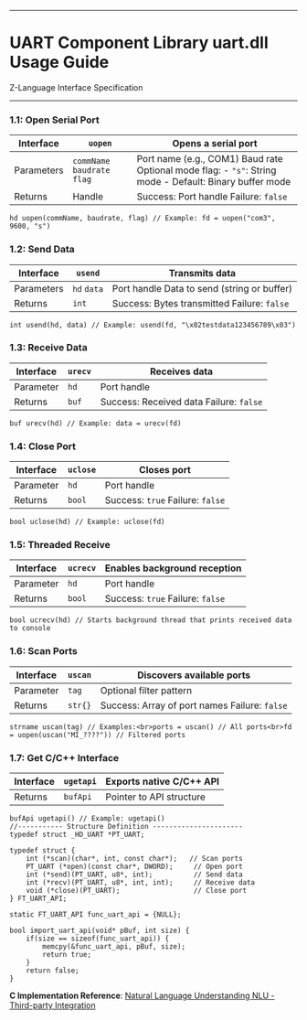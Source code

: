 ------

# UART Component Library uart.dll Usage Guide

Z-Language Interface Specification

------

### 1.1: Open Serial Port

| Interface  | `uopen`                      | Opens a serial port                                          |
| ---------- | ---------------------------- | ------------------------------------------------------------ |
| Parameters | `commName` `baudrate` `flag` | Port name (e.g., COM1) Baud rate Optional mode flag: - `"s"`: String mode - Default: Binary buffer mode |
| Returns    | Handle                       | Success: Port handle Failure: `false`                        |

```
hd uopen(commName, baudrate, flag) // Example: fd = uopen("com3", 9600, "s")  
```

### 1.2: Send Data

| Interface  | `usend`     | Transmits data                              |
| ---------- | ----------- | ------------------------------------------- |
| Parameters | `hd` `data` | Port handle Data to send (string or buffer) |
| Returns    | `int`       | Success: Bytes transmitted Failure: `false` |

```
int usend(hd, data) // Example: usend(fd, "\x02testdata123456789\x03")  
```

### 1.3: Receive Data

| Interface | `urecv` | Receives data                           |
| --------- | ------- | --------------------------------------- |
| Parameter | `hd`    | Port handle                             |
| Returns   | `buf`   | Success: Received data Failure: `false` |

```
buf urecv(hd) // Example: data = urecv(fd)  
```

### 1.4: Close Port

| Interface | `uclose` | Closes port                      |
| --------- | -------- | -------------------------------- |
| Parameter | `hd`     | Port handle                      |
| Returns   | `bool`   | Success: `true` Failure: `false` |

```
bool uclose(hd) // Example: uclose(fd)  
```

### 1.5: Threaded Receive

| Interface | `ucrecv` | Enables background reception     |
| --------- | -------- | -------------------------------- |
| Parameter | `hd`     | Port handle                      |
| Returns   | `bool`   | Success: `true` Failure: `false` |

```
bool ucrecv(hd) // Starts background thread that prints received data to console  
```

### 1.6: Scan Ports

| Interface | `uscan` | Discovers available ports                     |
| --------- | ------- | --------------------------------------------- |
| Parameter | `tag`   | Optional filter pattern                       |
| Returns   | `str{}` | Success: Array of port names Failure: `false` |

```
strname uscan(tag) // Examples:<br>ports = uscan() // All ports<br>fd = uopen(uscan("MI_????")) // Filtered ports  
```

### 1.7: Get C/C++ Interface

| Interface | `ugetapi` | Exports native C/C++ API |
| --------- | --------- | ------------------------ |
| Returns   | `bufApi`  | Pointer to API structure |

```
bufApi ugetapi() // Example: ugetapi()  
//----------- Structure Definition ----------------------  
typedef struct _HD_UART *PT_UART;  

typedef struct {  
    int (*scan)(char*, int, const char*);   // Scan ports  
    PT_UART (*open)(const char*, DWORD);     // Open port  
    int (*send)(PT_UART, u8*, int);          // Send data  
    int (*recv)(PT_UART, u8*, int, int);     // Receive data  
    void (*close)(PT_UART);                  // Close port  
} FT_UART_API;  

static FT_UART_API func_uart_api = {NULL};  

bool import_uart_api(void* pBuf, int size) {  
    if(size == sizeof(func_uart_api)) {  
        memcpy(&func_uart_api, pBuf, size);  
        return true;  
    }  
    return false;  
}  
```

**C Implementation Reference**:
 [Natural Language Understanding NLU - Third-party Integration](https://github.com/kebo521/HCI_NLU/dll_nlu3)